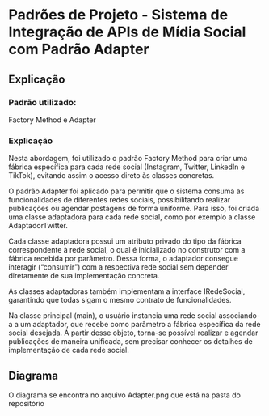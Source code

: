 # Padrões de Projeto - Sistema de Integração de APIs de Mídia Social com Padrão Adapter

## Explicação

### Padrão utilizado: 
Factory Method e Adapter

### Explicação
Nesta abordagem, foi utilizado o padrão Factory Method para criar uma fábrica específica para cada rede social (Instagram, Twitter, LinkedIn e TikTok), evitando assim o acesso direto às classes concretas.

O padrão Adapter foi aplicado para permitir que o sistema consuma as funcionalidades de diferentes redes sociais, possibilitando realizar publicações ou agendar postagens de forma uniforme.
Para isso, foi criada uma classe adaptadora para cada rede social, como por exemplo a classe AdaptadorTwitter.

Cada classe adaptadora possui um atributo privado do tipo da fábrica correspondente à rede social, o qual é inicializado no construtor com a fábrica recebida por parâmetro. Dessa forma, o adaptador consegue interagir (“consumir”) com a respectiva rede social sem depender diretamente de sua implementação concreta.

As classes adaptadoras também implementam a interface IRedeSocial, garantindo que todas sigam o mesmo contrato de funcionalidades.

Na classe principal (main), o usuário instancia uma rede social associando-a a um adaptador, que recebe como parâmetro a fábrica específica da rede social desejada. A partir desse objeto, torna-se possível realizar e agendar publicações de maneira unificada, sem precisar conhecer os detalhes de implementação de cada rede social.

## Diagrama
O diagrama se encontra no arquivo Adapter.png que está na pasta do repositório